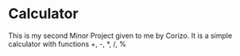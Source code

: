 # Calculator

This is my second Minor Project given to me by Corizo.
It is a simple calculator with functions +, -, *, /, %
